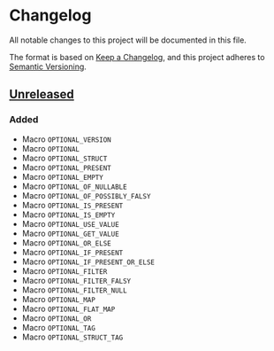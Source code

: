 
# Changelog

All notable changes to this project will be documented in this file.

The format is based on [Keep a Changelog](https://keepachangelog.com/en/1.1.0/),
and this project adheres to [Semantic Versioning](https://semver.org/).


## [Unreleased]

### Added

- Macro `OPTIONAL_VERSION`
- Macro `OPTIONAL`
- Macro `OPTIONAL_STRUCT`
- Macro `OPTIONAL_PRESENT`
- Macro `OPTIONAL_EMPTY`
- Macro `OPTIONAL_OF_NULLABLE`
- Macro `OPTIONAL_OF_POSSIBLY_FALSY`
- Macro `OPTIONAL_IS_PRESENT`
- Macro `OPTIONAL_IS_EMPTY`
- Macro `OPTIONAL_USE_VALUE`
- Macro `OPTIONAL_GET_VALUE`
- Macro `OPTIONAL_OR_ELSE`
- Macro `OPTIONAL_IF_PRESENT`
- Macro `OPTIONAL_IF_PRESENT_OR_ELSE`
- Macro `OPTIONAL_FILTER`
- Macro `OPTIONAL_FILTER_FALSY`
- Macro `OPTIONAL_FILTER_NULL`
- Macro `OPTIONAL_MAP`
- Macro `OPTIONAL_FLAT_MAP`
- Macro `OPTIONAL_OR`
- Macro `OPTIONAL_TAG`
- Macro `OPTIONAL_STRUCT_TAG`


[Unreleased]: https://github.com/guillermocalvo/optional/compare/main...develop
